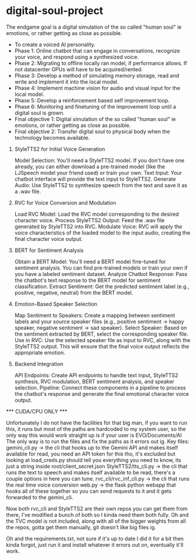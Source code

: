 # digital-soul-project
The endgame goal is a digital simulation of the so called "human soul" ie emotions, or rather getting as close as possible.

- To create a voiced AI personality.
- Phase 1: Online chatbot that can engage in conversations, recognize your voice, and respond using a synthesized voice.
- Phase 2:  Migrating to offline locally ran model, if performance allows. If not datacenter GPUs will have  to be acquired/rented.
- Phase 3: Develop a method of simulating memory storage, read and write and implement it into the local model.
- Phase 4: Implement machine vision for audio and visual input for the local model.
- Phase 5: Develop a reinforcement based self improvement loop.
- Phase 6: Monitoring and finetuning of the improvement loop until a digital soul is grown.
- Final objective 1: Digital simulation of the so called "human soul" ie emotions, or rather getting as close as possible.
- Final objective 2: Transfer digital soul to physical body when the technology becomes available.

1.  StyleTTS2 for Initial Voice Generation

    Model Selection: You'll need a StyleTTS2 model. If you don't have one already, you can either download a pre-trained model (like the LJSpeech model your friend used) or train your own.
    Text Input: Your chatbot interface will provide the text input to StyleTTS2.
    Generate Audio: Use StyleTTS2 to synthesize speech from the text and save it as a .wav file.

2.  RVC for Voice Conversion and Modulation

    Load RVC Model: Load the RVC model corresponding to the desired character voice.
    Process StyleTTS2 Output: Feed the .wav file generated by StyleTTS2 into RVC.
    Modulate Voice: RVC will apply the voice characteristics of the loaded model to the input audio, creating the final character voice output.

3.  BERT for Sentiment Analysis

    Obtain a BERT Model: You'll need a BERT model fine-tuned for sentiment analysis. You can find pre-trained models or train your own if you have a labeled sentiment dataset.
    Analyze Chatbot Response: Pass the chatbot's text response to the BERT model for sentiment classification.
    Extract Sentiment: Get the predicted sentiment label (e.g., positive, negative, neutral) from the BERT model.

4.  Emotion-Based Speaker Selection

    Map Sentiment to Speakers: Create a mapping between sentiment labels and your source speaker files (e.g., positive sentiment -> happy speaker, negative sentiment -> sad speaker).
    Select Speaker: Based on the sentiment extracted by BERT, select the corresponding speaker file.
    Use in RVC: Use the selected speaker file as input to RVC, along with the StyleTTS2 output. This will ensure that the final voice output reflects the appropriate emotion.

5.  Backend Integration

    API Endpoints: Create API endpoints to handle text input, StyleTTS2 synthesis, RVC modulation, BERT sentiment analysis, and speaker selection.
    Pipeline: Connect these components in a pipeline to process the chatbot's response and generate the final emotional character voice output.

*** CUDA/CPU ONLY ***


Unfortunately I do not have the facilities for that big man, if you want to run this, it runs but most of the paths are hardcoded to my system user, so the only way this would work straight up is if your user is EVO/Documents/AI
The only way is to run the files and fix the paths as it errors out ig.
Key files:
gemini_cli.py -> the cli that hooks up to the Gemini API and makes itself available for read, you need an API token for this tho, it's excluded but looking at load_creds.py should tell you everything you need to know, its just a string inside root/client_secret.json
StyleTTS2/tts_cli.py -> the cli that runs the text to speech and makes itself available to be read, there's a couple options in here you can tune.
rvc_cli/rvc_inf_cli.py -> the cli that runs the real time voice conversion 
web.py -> the flask python webapp that hooks all of these together so you can send requests to it and it gets forwarded to the gemini_cli.

Now both rvc_cli and StyleTTS2 are their own repos you can get them from there, I've modified a bunch of both so I kinda need them both fully. Oh and the TVC model is not included, along with all of the bigger weights from all the repos, gotta get them manually, git doesn't like big files ig.

Oh and the requirements.txt, not sure if it's up to date I did it for a bit then kinda forgot, just run it and install whatever it errors out on, eventually it'll work. 
